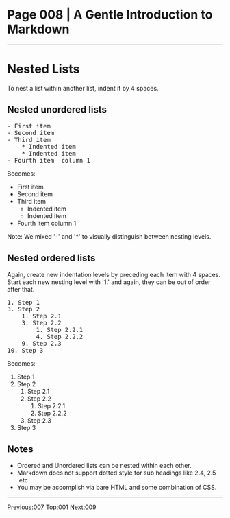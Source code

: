 # Page 008 | A Gentle Introduction to Markdown
***

# Nested Lists


To nest a list within another list, indent it by 4 spaces.

## Nested unordered lists

<pre>
- First item 
- Second item 
- Third item 
    * Indented item 
    * Indented item 
- Fourth item  column 1
</pre>

Becomes:

- First item 
- Second item 
- Third item 
    * Indented item 
    * Indented item 
- Fourth item  column 1


Note: We mixed '-' and '*' to visually distinguish between nesting levels.



## Nested ordered lists

Again, create new indentation levels by preceding each  item with 4 spaces.
Start each new nesting level with '1.' and again, they can be out of order after that.

<pre>
1. Step 1
3. Step 2
    1. Step 2.1
    3. Step 2.2
        1. Step 2.2.1
        4. Step 2.2.2
    9. Step 2.3
10. Step 3
</pre>

Becomes:




1. Step 1
3. Step 2
    1. Step 2.1
    3. Step 2.2
        1. Step 2.2.1
        4. Step 2.2.2
    9. Step 2.3
10. Step 3

## Notes

- Ordered and Unordered lists can be nested within each other.
- Markdown does not support dotted style for sub headings like 2.4, 2.5 .etc
- You may be accomplish via bare HTML and some combination of CSS.





***

[Previous:007](007-lists.md) [Top:001](001-intro_bio.md) [Next:009](009-links.html)
